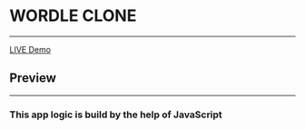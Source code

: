 # WORDLE CLONE
---
[ LIVE  Demo](https://tranquil-cheesecake-384320.netlify.app/)


## Preview


---

### This app logic is build by the help of JavaScript